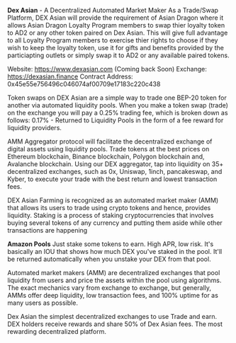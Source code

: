 **Dex Asian** - A Decentralized Automated Market Maker
As a Trade/Swap Platform, DEX Asian will provide the requirement of Asian Dragon where it allows Asian Dragon Loyalty Program members to swap thier loyalty token to AD2 or any other token paired on Dex Asian. This will give full advantage to all Loyalty Program members to exercise thier rights to choose if they wish to keep the loyalty token, use it for gifts and benefits provided by the particiapting outlets or simply swap it to AD2 or any available paired tokens.
 
Website: https://www.dexasian.com (Coming back Soon)
Exchange: https://dexasian.finance
Contract Address: 0x45e55e756496c046074af00709e17183c220c438

Token swaps on DEX Asian are a simple way to trade one BEP-20 token for another via automated liquidity pools. When you make a token swap (trade) on the exchange you will pay a 0.25% trading fee, which is broken down as follows: 0.17% - Returned to Liquidity Pools in the form of a fee reward for liquidity providers.

AMM Aggregator protocol will facilitate the decentralized exchange of digital assets using liquidity pools.
Trade tokens at the best prices on Ethereum blockchain, Binance blockchain, Polygon blockchain and, Avalanche blockchain. Using our DEX aggregator, tap into liquidity on 35+ decentralized exchanges, such as 0x, Uniswap, 1inch, pancakeswap, and Kyber, to execute your trade with the best return and lowest transaction fees.

DEX Asian Farming is recognized as an automated market maker (AMM) that allows its users to trade using crypto tokens and hence, provides liquidity. Staking is a process of staking cryptocurrencies that involves buying several tokens of any currency and putting them aside while other transactions are happening

**Amazon Pools**
Just stake some tokens to earn. High APR, low risk. It's basically an IOU that shows how much DEX you've staked in the pool. It'll be returned automatically when you unstake your DEX from that pool.

Automated market makers (AMM) are decentralized exchanges that pool liquidity from users and price the assets within the pool using algorithms. The exact mechanics vary from exchange to exchange, but generally, AMMs offer deep liquidity, low transaction fees, and 100% uptime for as many users as possible.

Dex Asian the simplest decentralized exchanges to use Trade and earn. DEX holders receive rewards and share 50% of Dex Asian fees. The most rewarding decentralized platform.

<!---
dexasianfinancial/dexasianfinancial is a ✨ special ✨ repository because its `README.md` (this file) appears on your GitHub profile.
You can click the Preview link to take a look at your changes.
--->
